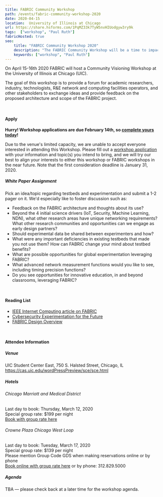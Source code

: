 ```yaml
---
title: FABRIC Community Workshop
path: /events/fabric-community-workshop-2020
date: 2020-04-15
location:  University of Illinois at Chicago
url: https://share.hsforms.com/1PqMZ33k7TyW5nvHIUodgyw3ry9k
tags:  ["workshop", "Paul Ruth"] 
fabricHosted: true
seo:
    title: "FABRIC Community Workshop 2020"
    description: "The FABRIC Community Workshop will be a time to impact the future of FABRIC."
    keywords: ["workshop", "Paul Ruth"]
---
```


On April 15-16th 2020 FABRIC will host a Community Visioning Workshop at the University of Illinois at Chicago (UIC).

The goal of this workshop is to provide a forum for academic researchers, industry, technologists, R&E network and computing facilities operators, and other stakeholders to exchange ideas and provide feedback on the proposed architecture and scope of the FABRIC project.

<br>

#### Apply

**Hurry! Workshop applications are due February 14th, so [complete yours today](https://share.hsforms.com/1PqMZ33k7TyW5nvHIUodgyw3ry9k)!** 

Due to the venue's limited capacity, we are unable to accept everyone interested in attending this Workshop. Please fill out a [workshop application](https://share.hsforms.com/1PqMZ33k7TyW5nvHIUodgyw3ry9k) with your information and topic(s) you intend to bring, and we will try our best to align your interests to either this workshop or FABRIC workshops in the near future. Note that the first consideration deadline is January 31, 2020.

##### White Paper Assignment

Pick an idea/topic regarding testbeds and experimentation and submit a 1-2 pager on it. We'd especially like to foster discussion such as:

+ Feedback on the FABRIC architecture and thoughts about its use?
+ Beyond the 4 initial science drivers (IoT, Security, Machine Learning, NDN), what other research areas have unique networking requirements? What other research communities and opportunities can we engage as early design partners?
+ Should experimental data be shared between experimenters and how?
+ What were any important deficiencies in existing testbeds that made you not use them? How can FABRIC change your mind about testbed benefits?
+ What are possible opportunities for global experimentation leveraging FABRIC?
+ What advanced network measurement functions would you like to see, including timing precision functions?
+ Do you see opportunities for innovative education, in and beyond classrooms, leveraging FABRIC?

<br>

#### Reading List

- [IEEE Internet Computing article on FABRIC](https://ieeexplore.ieee.org/document/8972790)
- [Cybersecurity Experimentation for the Future](https://www.cyberexperimentation.org/)
- [FABRIC Design Overview](https://docs.google.com/presentation/d/1opK4SfLcDhpAx_9nZmrG3pCseh5UI8qQLFGh6hoZkAY/edit?usp=sharing)


<br>

#### Attendee Information

##### Venue

UIC Student Center East, 750 S. Halsted Street, Chicago, IL<br/>
https://cas.uic.edu/wordPressPreview/sce/sce.html

##### Hotels

###### Chicago Marriott and Medical District

Last day to book: Thursday, March 12, 2020<br>
Special group rate: $199 per night<br>
[Book with group rate here](https://www.marriott.com/event-reservations/reservation-link.mi?id=1582655569753&key=GRP&app=resvlink)

 
###### Crowne Plaza Chicago West Loop

Last day to book: Tuesday, March 17, 2020<br>
Special group rate: $139 per night<br>
Please mention Group Code GDS when making reservations online or by phone<br>
[Book online with group rate here](https://www.ihg.com/crowneplaza/hotels/us/en/find-hotels/hotel/rooms?qDest=25%20South%20Halsted%20Street,%20Chicago,%20IL,%20US&qCiMy=32020&qCiD=14&qCoMy=32020&qCoD=16&qAdlt=1&qChld=0&qRms=1&qRtP=6CBARC&qIta=99801505&qGrpCd=gds&qSlH=CHISH&qAkamaiCC=US&qSrt=sBR&qBrs=re.ic.in.vn.cp.vx.hi.ex.rs.cv.sb.cw.ma.ul.ki.va.ii.sp.nd.ct&qAAR=6CBARC&qWch=0&qSmP=1&setPMCookies=true&qRad=30&qRdU=mi&srb_u=1&qSHBrC=CP&icdv=99801505) or by phone: 312.829.5000 

##### Agenda

TBA &mdash; please check back at a later time for the workshop agenda.

